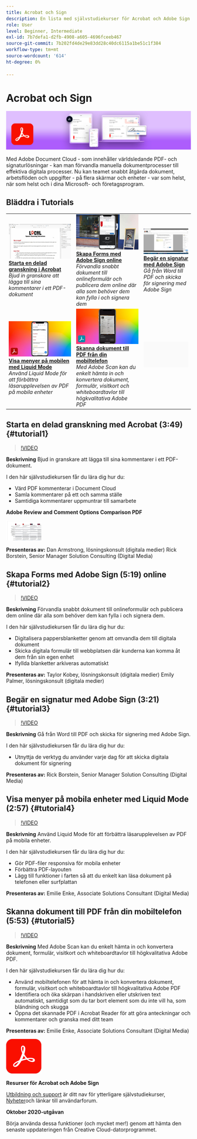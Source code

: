 ```yaml
---
title: Acrobat och Sign
description: En lista med självstudiekurser för Acrobat och Adobe Sign
role: User
level: Beginner, Intermediate
exl-id: 7b7defa1-d2fb-4908-a605-4696fceeb467
source-git-commit: 7b202fd4de29e83dd28c40dc6115a1be51c1f384
workflow-type: tm+mt
source-wordcount: '614'
ht-degree: 0%

---
```


# Acrobat och Sign

![Tutorial Hero Image](../assets/DC.jpg)

Med Adobe Document Cloud - som innehåller världsledande PDF- och signaturlösningar - kan man förvandla manuella dokumentprocesser till effektiva digitala processer. Nu kan teamet snabbt åtgärda dokument, arbetsflöden och uppgifter - på flera skärmar och enheter - var som helst, när som helst och i dina Microsoft- och företagsprogram.

## Bläddra i Tutorials

<table style="table-layout:fixed">
<tr>
 <td>
   <a href="acrobat-sign.md#tutorial1">
      <img alt="Starta en delad granskning i Acrobat" src="../assets/acrobat_sharedreview_armstrong.jpg" />
   </a>
    <div>
   <a href="acrobat-sign.md#tutorial1"><strong>Starta en delad granskning i Acrobat</strong></a>
    </div>
    <em>Bjud in granskare att lägga till sina kommentarer i ett PDF-dokument</em>
    <br>
  </td>
  <td>
    <a href="acrobat-sign.md#tutorial2">
        <img alt="Skapa Forms med Adobe Sign online" src="../assets/sign_webforms_palmer-kobey_thumbnail.jpg" />
    </a>
    <div>
    <a href="acrobat-sign.md#tutorial2"><strong>Skapa Forms med Adobe Sign online</strong></a>
    </div>
    <em>Förvandla snabbt dokument till onlineformulär och publicera dem online där alla som behöver dem kan fylla i och signera dem</em>
    <br>
  </td>
  <td>
   <a href="acrobat-sign.md#tutorial3">
      <img alt="Begär en signatur med Adobe Sign" src="../assets/sign_request-signature_borstein_thumbnail.jpg" />
   </a>
    <div>
    <a href="acrobat-sign.md#tutorial3"><strong>Begär en signatur med Adobe Sign</strong></a>
    </div>
    <em>Gå från Word till PDF och skicka för signering med Adobe Sign</em>
    <br>
  </td>
</tr>
<tr>
 <td>
   <a href="acrobat-sign.md#tutorial4">
      <img alt="Visa menyer på mobilen med Liquid Mode" src="../assets/acrobat_liquidmode_enke_thumbnail.jpg" />
   </a>
    <div>
   <a href="acrobat-sign.md#tutorial4"><strong>Visa menyer på mobilen med Liquid Mode</strong></a>
    </div>
    <em>Använd Liquid Mode för att förbättra läsarupplevelsen av PDF på mobila enheter</em>
    <br>
  </td>
  <td>
    <a href="acrobat-sign.md#tutorial5">
        <img alt="Skanna dokument till PDF från din mobiltelefon" src="../assets/acrobat_scan_enke.jpg" />
    </a>
    <div>
    <a href="acrobat-sign.md#tutorial5"><strong>Skanna dokument till PDF från din mobiltelefon</strong></a>
    </div>
    <em>Med Adobe Scan kan du enkelt hämta in och konvertera dokument, formulär, visitkort och whiteboardtavlor till högkvalitativa Adobe PDF</em>
    <br>
  </td>
  <td>
    <img alt="Mellanrum" src="../assets/Gray_thumbnail.png" />
    <div>
    <br>
  </td>
</tr>
</table>

## Starta en delad granskning med Acrobat (3:49) {#tutorial1}

>[!VIDEO](https://video.tv.adobe.com/v/326777?hidetitle=true)

**Beskrivning**
Bjud in granskare att lägga till sina kommentarer i ett PDF-dokument.

I den här självstudiekursen får du lära dig hur du:
* Värd PDF kommenterar i Document Cloud
* Samla kommentarer på ett och samma ställe
* Samtidiga kommentarer uppmuntrar till samarbete

**Adobe Review and Comment Options Comparison PDF**

[![Jämförelsebild](../assets/ComparisonPDF_thumbnail_96.png)](../assets/Adobe_Review_and_Comment_Comparisons.pdf)

**Presenteras av:**
Dan Armstrong, lösningskonsult (digitala medier) Rick Borstein, Senior Manager Solution Consulting (Digital Media)

## Skapa Forms med Adobe Sign (5:19) online {#tutorial2}

>[!VIDEO](https://video.tv.adobe.com/v/326776?hidetitle=true)

**Beskrivning**
Förvandla snabbt dokument till onlineformulär och publicera dem online där alla som behöver dem kan fylla i och signera dem.

I den här självstudiekursen får du lära dig hur du:
* Digitalisera pappersblanketter genom att omvandla dem till digitala dokument
* Skicka digitala formulär till webbplatsen där kunderna kan komma åt dem från sin egen enhet
* Ifyllda blanketter arkiveras automatiskt

**Presenteras av:**
Taylor Kobey, lösningskonsult (digitala medier) Emily Palmer, lösningskonsult (digitala medier)

## Begär en signatur med Adobe Sign (3:21) {#tutorial3}

>[!VIDEO](https://video.tv.adobe.com/v/326801?hidetitle=true)

**Beskrivning**
Gå från Word till PDF och skicka för signering med Adobe Sign.

I den här självstudiekursen får du lära dig hur du:
* Utnyttja de verktyg du använder varje dag för att skicka digitala dokument för signering

**Presenteras av:**
Rick Borstein, Senior Manager Solution Consulting (Digital Media)

## Visa menyer på mobila enheter med Liquid Mode (2:57) {#tutorial4}

>[!VIDEO](https://video.tv.adobe.com/v/327093?hidetitle=true)

**Beskrivning**
Använd Liquid Mode för att förbättra läsarupplevelsen av PDF på mobila enheter.

I den här självstudiekursen får du lära dig hur du:
* Gör PDF-filer responsiva för mobila enheter
* Förbättra PDF-layouten
* Lägg till funktioner i farten så att du enkelt kan läsa dokument på telefonen eller surfplattan

**Presenteras av:**
Emilie Enke, Associate Solutions Consultant (Digital Media)

## Skanna dokument till PDF från din mobiltelefon (5:53) {#tutorial5}

>[!VIDEO](https://video.tv.adobe.com/v/327094?hidetitle=true)

**Beskrivning**
Med Adobe Scan kan du enkelt hämta in och konvertera dokument, formulär, visitkort och whiteboardtavlor till högkvalitativa Adobe PDF.

I den här självstudiekursen får du lära dig hur du:
* Använd mobiltelefonen för att hämta in och konvertera dokument, formulär, visitkort och whiteboardtavlor till högkvalitativa Adobe PDF
* Identifiera och öka skärpan i handskriven eller utskriven text automatiskt, samtidigt som du tar bort element som du inte vill ha, som bländning och skugga
* Öppna det skannade PDF i Acrobat Reader för att göra anteckningar och kommentarer och granska med ditt team

**Presenteras av:**
Emilie Enke, Associate Solutions Consultant (Digital Media)

![DC-logotyp](../assets/Doc-Cloud-256.png)

**Resurser för Acrobat och Adobe Sign**

[Utbildning och support](https://helpx.adobe.com/support/document-cloud.html) är ditt nav för ytterligare självstudiekurser, [Nyheter](https://helpx.adobe.com/acrobat/using/whats-new.html)och länkar till användarforum.

**Oktober 2020-utgåvan**

Börja använda dessa funktioner (och mycket mer!) genom att hämta den senaste uppdateringen från Creative Cloud-datorprogrammet.
